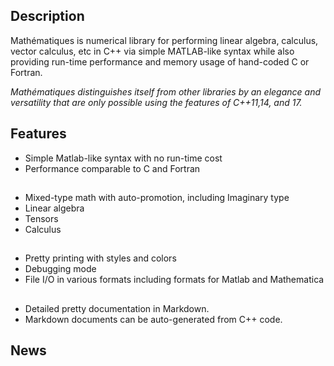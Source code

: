 
## Description 

Mathématiques is numerical library for performing linear algebra, calculus, vector calculus, etc in C++ via simple MATLAB-like syntax while also providing run-time performance and memory usage of hand-coded C or Fortran.

_Mathématiques distinguishes itself from other libraries by an elegance and versatility that are only possible using the features of C++11,14, and 17._


## Features
+ Simple Matlab-like syntax with no run-time cost
+ Performance comparable to C and Fortran
## 
+ Mixed-type math with auto-promotion, including Imaginary type
+ Linear algebra
+ Tensors
+ Calculus
## 
+ Pretty printing with styles and colors
+ Debugging mode
+ File I/O in various formats including formats for Matlab and Mathematica
## 
+ Detailed pretty documentation in Markdown.  
+ Markdown documents can be auto-generated from C++ code.
##

## News 

